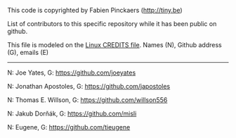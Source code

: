 This code is copyrighted by Fabien Pinckaers (http://tiny.be)


List of contributors to this specific repository while it has been public on github. 


This file is modeled on the [Linux CREDITS file](https://github.com/torvalds/linux/blob/master/CREDITS).
Names (N), Github address (G), emails (E)

-------------- 

N: Joe Yates, G: https://github.com/joeyates


N: Jonathan Apostoles, G: https://github.com/japostoles

N: Thomas E. Willson, G: https://github.com/willson556

N: Jakub Dorňák, G: https://github.com/misli

N: Eugene, G: https://github.com/tieugene